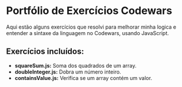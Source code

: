 # Portfólio de Exercícios Codewars

Aqui estão alguns exercícios que resolvi para melhorar minha logica e entender a sintaxe da linguagem no Codewars, usando JavaScript.

## Exercícios incluídos:

- **squareSum.js:** Soma dos quadrados de um array.
- **doubleInteger.js:** Dobra um número inteiro.
- **containsValue.js:** Verifica se um array contém um valor.